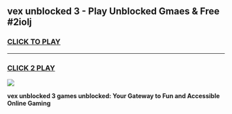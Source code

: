 
## vex unblocked 3 - Play Unblocked Gmaes & Free #2iolj
<h3>
<a href="https://news.freeplayer.one?title=vex_unblocked_3&ref=26F">CLICK TO PLAY</a></h3>
<hr>

<h3>
<a href="https://news.freeplayer.one?title=vex_unblocked_3&ref=26F">CLICK 2 PLAY</a>
  
</h3>

<a href="https://news.freeplayer.one?title=vex_unblocked_3&ref=26F/"><img src="https://clearcache.store/games.png"></a>


**vex unblocked 3 games unblocked: Your Gateway to Fun and Accessible Online Gaming**
